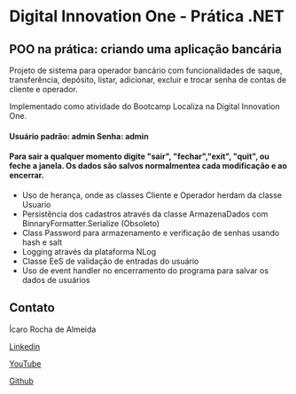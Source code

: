 # Digital Innovation One - Prática .NET

## POO na prática: criando uma aplicação bancária

Projeto de sistema para operador bancário com funcionalidades de saque, transferência, depósito, listar, adicionar, excluir e trocar senha de contas de cliente e operador.

Implementado como atividade do Bootcamp Localiza na Digital Innovation One.

#### Usuário padrão: admin Senha: admin

#### Para sair a qualquer momento digite "sair", "fechar","exit", "quit", ou feche a janela. Os dados são salvos normalmentea cada modificação e ao encerrar.

- Uso de herança, onde as classes Cliente e Operador herdam da classe Usuario
- Persistência dos cadastros através da classe ArmazenaDados com BinnaryFormatter.Serialize (Obsoleto)
- Class Password para armazenamento e verificação de senhas usando hash e salt
- Logging através da plataforma NLog
- Classe EeS de validação de entradas do usuário
- Uso de event handler no encerramento do programa para salvar os dados de usuários


## Contato

Ícaro Rocha de Almeida

[Linkedin](https://www.linkedin.com/in/ícaro-rocha-de-almeida/)

[YouTube](https://www.youtube.com/channel/UCTpkO-L3pK4nCA52ro8T0BA)

[Github](https://github.com/icaro-almeida)

